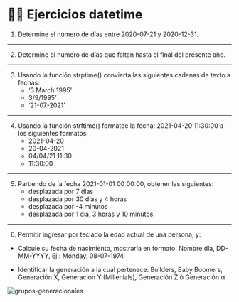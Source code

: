 # 👨‍💻 Ejercicios datetime

1. Determine el número de días entre 2020-07-21 y 2020-12-31.
___
2. Determine el número de días que faltan hasta el final del presente año.
___
3. Usando la función strptime() convierta las siguientes cadenas de texto a fechas:
    - ‘3 March 1995’
    - 3/9/1995’
    - ‘21-07-2021’
___
4. Usando la función strftime() formatee la fecha: 2021-04-20 11:30:00 a los siguientes formatos:
    - 2021-04-20
    - 20-04-2021
    - 04/04/21 11:30
    - 11:30:00
___
5. Partiendo de la fecha 2021-01-01 00:00:00, obtener las siguientes:
    - desplazada por 7 días
    - desplazada por 30 días y 4 horas
    - desplazada por -4 minutos
    - desplazada por 1 día, 3 horas y 10 minutos
___
6. Permitir ingresar por teclado la edad actual de una persona, y:
- Calcule su fecha de nacimiento, mostrarla en formato: Nombre día, DD-MM-YYYY, Ej.: Monday, 08-07-1974

- Identificar la generación a la cual pertenece: Builders, Baby Boomers, Generación X, Generación Y (Millenials), Generación Z ó Generación α

![grupos-generacionales](https://user-images.githubusercontent.com/55613545/173242589-67ffd58e-d59f-4e3a-ba8b-9d3d87e0cf8f.png)
